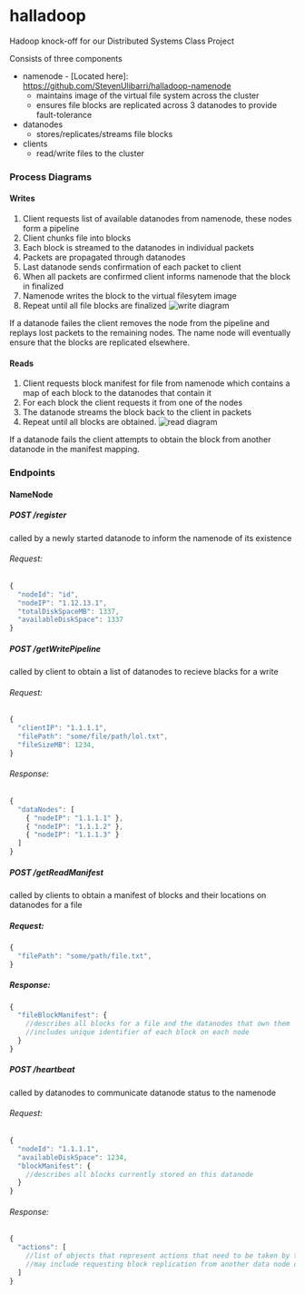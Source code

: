 # halladoop
Hadoop knock-off for our Distributed Systems Class Project

Consists of three components
- namenode - [Located here]: https://github.com/StevenUlibarri/halladoop-namenode 
  - maintains image of the virtual file system across the cluster
  - ensures file blocks are replicated across 3 datanodes to provide fault-tolerance
- datanodes
  - stores/replicates/streams file blocks
- clients
  - read/write files to the cluster

### Process Diagrams
#### Writes
1. Client requests list of available datanodes from namenode, these nodes form a pipeline
2. Client chunks file into blocks
3. Each block is streamed to the datanodes in individual packets
4. Packets are propagated through datanodes
5. Last datanode sends confirmation of each packet to client
6. When all packets are confirmed client informs namenode that the block in finalized
7. Namenode writes the block to the virtual filesytem image
8. Repeat until all file blocks are finalized
![write diagram](http://files.stevenulibarri.com/halladoop_docs/write.png)

If a datanode failes the client removes the node from the pipeline and replays lost packets to the remaining nodes. The name node will eventually ensure that the blocks are replicated elsewhere.

#### Reads
1. Client requests block manifest for file from namenode which contains a map of each block to the datanodes that contain it
2. For each block the client requests it from one of the nodes
3. The datanode streams the block back to the client in packets
4. Repeat until all blocks are obtained.
![read diagram](http://files.stevenulibarri.com/halladoop_docs/read.png)

If a datanode fails the client attempts to obtain the block from another datanode in the manifest mapping.

### Endpoints
#### NameNode
##### POST /register
called by a newly started datanode to inform the namenode of its existence
###### Request:
````javascript
{
  "nodeId": "id",
  "nodeIP": "1.12.13.1",
  "totalDiskSpaceMB": 1337,
  "availableDiskSpace": 1337
}
````

##### POST /getWritePipeline
called by client to obtain a list of datanodes to recieve blacks for a write
###### Request:
````javascript
{
  "clientIP": "1.1.1.1",
  "filePath": "some/file/path/lol.txt",
  "fileSizeMB": 1234,
}
````

###### Response:
````javascript
{
  "dataNodes": [
    { "nodeIP": "1.1.1.1" },
    { "nodeIP": "1.1.1.2" },
    { "nodeIP": "1.1.1.3" }
  ]
}
````

##### POST /getReadManifest
called by clients to obtain a manifest of blocks and their locations on datanodes for a file
##### Request:
````javascript
{
  "filePath": "some/path/file.txt",
}
````
##### Response:
````javascript
{
  "fileBlockManifest": {
    //describes all blocks for a file and the datanodes that own them
    //includes unique identifier of each block on each node
  }
}
````

##### POST /heartbeat
called by datanodes to communicate datanode status to the namenode
###### Request:
````javascript
{
  "nodeId": "1.1.1.1",
  "availableDiskSpace": 1234,
  "blockManifest": {
    //describes all blocks currently stored on this datanode
  }
}
````
###### Response:
````javascript
{
  "actions": [
    //list of objects that represent actions that need to be taken by this datanode
    //may include requesting block replication from another data node or deleting blocks
  ]
}
````
